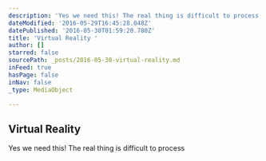 ```yaml
---
description: 'Yes we need this! The real thing is difficult to process'
dateModified: '2016-05-29T16:45:28.048Z'
datePublished: '2016-05-30T01:59:20.780Z'
title: 'Virtual Reality '
author: []
starred: false
sourcePath: _posts/2016-05-30-virtual-reality.md
inFeed: true
hasPage: false
inNav: false
_type: MediaObject

---
```

<article style=""><h1>Virtual Reality </h1><p>Yes we need this! The real thing is difficult to process</p></article>